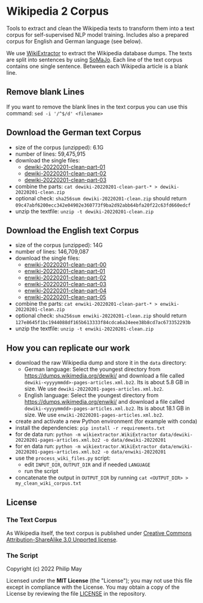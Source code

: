 # Wikipedia 2 Corpus
Tools to extract and clean the Wikipedia texts to transform them into a text corpus for self-supervised NLP model training.
Includes also a prepared corpus for English and German language (see below).

We use [WikiExtractor](https://github.com/attardi/wikiextractor) to extract the Wikipedia database dumps. The texts are split into sentences by using [SoMaJo](https://github.com/tsproisl/SoMaJo). Each line of the text corpus contains one single sentence. Between each Wikipedia article is a blank line.

## Remove blank Lines
If you want to remove the blank lines in the text corpus you can use this command: `sed -i '/^$/d' <filename>`

## Download the German text Corpus
- size of the corpus (unzipped): 6.1G
- number of lines: 59,475,915
- download the single files:
  - [dewiki-20220201-clean-part-01](https://github.com/GermanT5/wikipedia2corpus/releases/download/v1.0/dewiki-20220201-clean-part-01)
  - [dewiki-20220201-clean-part-02](https://github.com/GermanT5/wikipedia2corpus/releases/download/v1.0/dewiki-20220201-clean-part-02)
  - [dewiki-20220201-clean-part-03](https://github.com/GermanT5/wikipedia2corpus/releases/download/v1.0/dewiki-20220201-clean-part-03)
- combine the parts: `cat dewiki-20220201-clean-part-* > dewiki-20220201-clean.zip`
- optional check: `sha256sum dewiki-20220201-clean.zip` should return `09c47abf6200ecc342e04902e360773f9ba2d92abb64bfa20f22c63fd660edcf`
- unzip the textfile: `unzip -t dewiki-20220201-clean.zip`

## Download the English text Corpus
- size of the corpus (unzipped): 14G
- number of lines: 146,709,087
- download the single files:
  - [enwiki-20220201-clean-part-00](https://github.com/GermanT5/wikipedia2corpus/releases/download/v1.0/enwiki-20220201-clean-part-00)
  - [enwiki-20220201-clean-part-01](https://github.com/GermanT5/wikipedia2corpus/releases/download/v1.0/enwiki-20220201-clean-part-01)
  - [enwiki-20220201-clean-part-02](https://github.com/GermanT5/wikipedia2corpus/releases/download/v1.0/enwiki-20220201-clean-part-02)
  - [enwiki-20220201-clean-part-03](https://github.com/GermanT5/wikipedia2corpus/releases/download/v1.0/enwiki-20220201-clean-part-03)
  - [enwiki-20220201-clean-part-04](https://github.com/GermanT5/wikipedia2corpus/releases/download/v1.0/enwiki-20220201-clean-part-04)
  - [enwiki-20220201-clean-part-05](https://github.com/GermanT5/wikipedia2corpus/releases/download/v1.0/enwiki-20220201-clean-part-05)
- combine the parts: `cat enwiki-20220201-clean-part-* > enwiki-20220201-clean.zip`
- optional check: `sha256sum enwiki-20220201-clean.zip` should return `127e8645f1bc1944088df165b613333f84cdca6a24eee38b8cd7ac673352293b`
- unzip the textfile: `unzip -t enwiki-20220201-clean.zip`

## How you can replicate our work
- download the raw Wikipedia dump and store it in the `data` directory:
  - German language: Select the youngest directory from https://dumps.wikimedia.org/dewiki/ and download a file called `dewiki-<yyyymmdd>-pages-articles.xml.bz2`. Its is about 5.8 GB in size. We use `dewiki-20220201-pages-articles.xml.bz2`.
  - English language: Select the youngest directory from https://dumps.wikimedia.org/enwiki/ and download a file called `dewiki-<yyyymmdd>-pages-articles.xml.bz2`. Its is about 18.1 GB in size. We use `enwiki-20220201-pages-articles.xml.bz2`.
- create and activate a new Python environment (for example with conda)
- install the dependencies: `pip install -r requirements.txt`
- for de data run: `python -m wikiextractor.WikiExtractor data/dewiki-20220201-pages-articles.xml.bz2 -o data/dewiki-20220201`
- for en data run: `python -m wikiextractor.WikiExtractor data/enwiki-20220201-pages-articles.xml.bz2 -o data/enwiki-20220201`
- use the `process_wiki_files.py` script:
  - edit `INPUT_DIR`, `OUTPUT_DIR` and if needed `LANGUAGE`
  - run the script
- concatenate the output in `OUTPUT_DIR` by running `cat <OUTPUT_DIR> > my_clean_wiki_corpus.txt`

## License

### The Text Corpus
As Wikipedia itself, the text corpus is published under [Creative Commons Attribution-ShareAlike 3.0 Unported license](https://de.wikipedia.org/wiki/Wikipedia:Lizenzbestimmungen_Creative_Commons_Attribution-ShareAlike_3.0_Unported).

### The Script
Copyright (c) 2022 Philip May

Licensed under the **MIT License** (the "License"); you may not use this file except in compliance with the License.
You may obtain a copy of the License by reviewing the file
[LICENSE](https://github.com/GermanT5/wikipedia2corpus/blob/main/MIT-LICENSE) in the repository.
